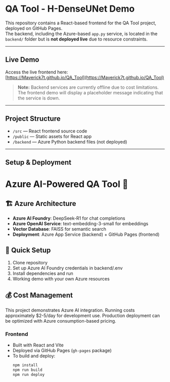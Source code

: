 # QA Tool - H-DenseUNet Demo

This repository contains a React-based frontend for the QA Tool project, deployed on GitHub Pages.  
The backend, including the Azure-based `app.py` service, is located in the `backend/` folder but is **not deployed live** due to resource constraints.

---

## Live Demo

Access the live frontend here:  
[https://Maverick7t.github.io/QA_Tool](https://Maverick7t.github.io/QA_Tool)

> **Note:** Backend services are currently offline due to cost limitations.  
> The frontend demo will display a placeholder message indicating that the service is down.

---

## Project Structure

- `/src` — React frontend source code  
- `/public` — Static assets for React app  
- `/backend` — Azure Python backend files (not deployed)  

---

## Setup & Deployment
# Azure AI-Powered QA Tool 🤖

## 🏗️ Azure Architecture
- **Azure AI Foundry**: DeepSeek-R1 for chat completions
- **Azure OpenAI Service**: text-embedding-3-small for embeddings  
- **Vector Database**: FAISS for semantic search
- **Deployment**: Azure App Service (backend) + GitHub Pages (frontend)

## 🚀 Quick Setup
1. Clone repository
2. Set up Azure AI Foundry credentials in backend/.env
3. Install dependencies and run
4. Working demo with your own Azure resources

## 💰 Cost Management
This project demonstrates Azure AI integration. 
Running costs approximately $2-5/day for development use.
Production deployment can be optimized with Azure consumption-based pricing.
### Frontend

- Built with React and Vite  
- Deployed via GitHub Pages (`gh-pages` package)  
- To build and deploy:  
  ```bash
  npm install
  npm run build
  npm run deploy
